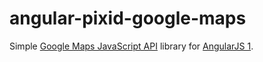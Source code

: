 angular-pixid-google-maps
=========================

Simple [Google Maps JavaScript API](https://developers.google.com/maps/documentation/javascript/) library for [AngularJS 1](https://angularjs.org/).
